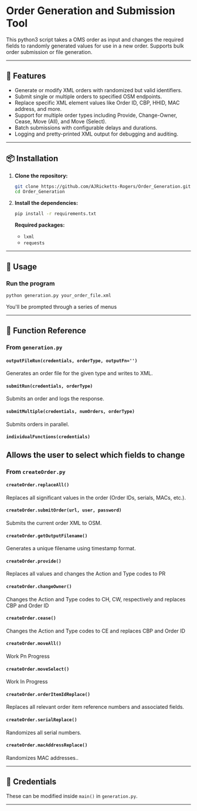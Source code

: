 # Order Generation and Submission Tool

This python3 script takes a OMS order as input and changes the required fields to randomly generated values for use in a new order. Supports bulk order submission or file generation.

---

## 🚀 Features

* Generate or modify XML orders with randomized but valid identifiers.
* Submit single or multiple orders to specified OSM endpoints.
* Replace specific XML element values like Order ID, CBP, HHID, MAC address, and more.
* Support for multiple order types including Provide, Change-Owner, Cease, Move (All), and Move (Select).
* Batch submissions with configurable delays and durations.
* Logging and pretty-printed XML output for debugging and auditing.

---

## 📦 Installation

1. **Clone the repository:**

   ```bash
   git clone https://github.com/AJRicketts-Rogers/Order_Generation.git
   cd Order_Generation
   ```

2. **Install the dependencies:**

   ```bash
   pip install -r requirements.txt
   ```

   **Required packages:**

   * `lxml`
   * `requests`

---

## 🔧 Usage

### Run the program

```bash
python generation.py your_order_file.xml
```

You'll be prompted through a series of menus

---

## 🧽 Function Reference

### From `generation.py`

#### `outputFileRun(credentials, orderType, outputFn='')`

Generates an order file for the given type and writes to XML.

#### `submitRun(credentials, orderType)`

Submits an order and logs the response.

#### `submitMultiple(credentials, numOrders, orderType)`

Submits orders in parallel.

#### `individualFunctions(credentials)`

Allows the user to select which fields to change
---

### From `createOrder.py`

#### `createOrder.replaceAll()`

Replaces all significant values in the order (Order IDs, serials, MACs, etc.).

#### `createOrder.submitOrder(url, user, password)`

Submits the current order XML to OSM.

#### `createOrder.getOutputFilename()`

Generates a unique filename using timestamp format.

#### `createOrder.provide()`

Replaces all values and changes the Action and Type codes to PR

#### `createOrder.changeOwner()`

Changes the Action and Type codes to CH, CW, respectively and replaces CBP and Order ID

#### `createOrder.cease()`

Changes the Action and Type codes to CE and replaces CBP and Order ID

#### `createOrder.moveAll()`

Work Pn Progress

#### `createOrder.moveSelect()`

Work In Progress

#### `createOrder.orderItemIdReplace()`

Replaces all relevant order item reference numbers and associated fields.

#### `createOrder.serialReplace()`

Randomizes all serial numbers.

#### `createOrder.macAddressReplace()`

Randomizes MAC addresses..

---


## 🔐 Credentials

These can be modified inside `main()` in `generation.py`.

---
